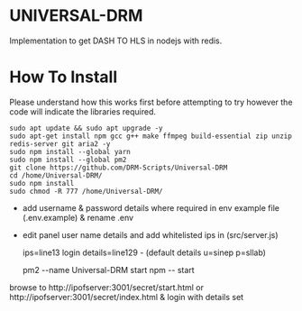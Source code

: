 # UNIVERSAL-DRM
Implementation to get DASH TO HLS in nodejs with redis.
# How To Install
Please understand how this works first before attempting to try however the code will indicate the libraries required.

    sudo apt update && sudo apt upgrade -y
    sudo apt-get install npm gcc g++ make ffmpeg build-essential zip unzip redis-server git aria2 -y
    sudo npm install --global yarn
    sudo npm install --global pm2
    git clone https://github.com/DRM-Scripts/Universal-DRM
    cd /home/Universal-DRM/
    sudo npm install
    sudo chmod -R 777 /home/Universal-DRM/

- add username & password details where required in env example file
   (.env.example) & rename .env
- edit panel user name details and add whitelisted ips in
   (src/server.js)

  ips=line13
  login details=line129 - (default details u=sinep p=sllab)
   
    pm2 --name Universal-DRM start npm -- start

browse to http://ipofserver:3001/secret/start.html or http://ipofserver:3001/secret/index.html & login with details set
